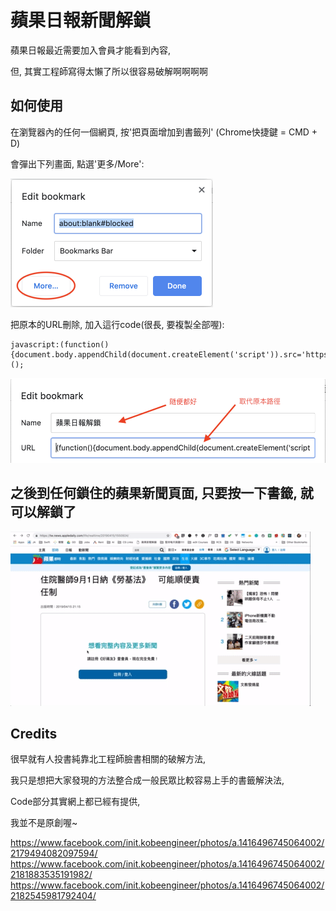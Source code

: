 # 蘋果日報新聞解鎖

蘋果日報最近需要加入會員才能看到內容,

但, 其實工程師寫得太懶了所以很容易破解啊啊啊啊


## 如何使用

在瀏覽器內的任何一個網頁, 按'把頁面增加到書籤列' (Chrome快捷鍵 = CMD + D)

會彈出下列畫面, 點選'更多/More':

<img src="img1.png" width="324" height="206" />

把原本的URL刪除, 加入這行code(很長, 要複製全部喔):

```
javascript:(function(){document.body.appendChild(document.createElement('script')).src='https://dl.dropbox.com/s/hnft3zhxjfd099i/unblock.js';})();
```

<img src="img2.png" width="514" height="136" />


## 之後到任何鎖住的蘋果新聞頁面, 只要按一下書籤, 就可以解鎖了

<img src="demo.gif" />


## Credits

很早就有人投書純靠北工程師臉書相關的破解方法,

我只是想把大家發現的方法整合成一般民眾比較容易上手的書籤解決法,

Code部分其實網上都已經有提供,

我並不是原創喔~


https://www.facebook.com/init.kobeengineer/photos/a.1416496745064002/2179494082097594/
https://www.facebook.com/init.kobeengineer/photos/a.1416496745064002/2181883535191982/
https://www.facebook.com/init.kobeengineer/photos/a.1416496745064002/2182545981792404/

